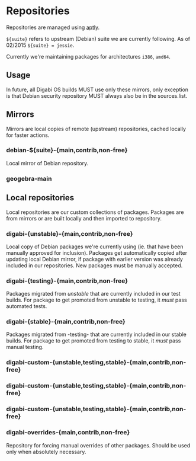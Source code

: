 # Repositories
Repositories are managed using [aptly](http://www.aptly.info/).

`${suite}`  refers to upstream (Debian) suite we are currently following. As of 02/2015 `${suite} = jessie`.

Currently we're maintaining packages for architectures `i386`, `amd64`.

## Usage
In future, all Digabi OS builds MUST use only these mirrors, only exception is that Debian security repository MUST always also be in the sources.list.

## Mirrors
Mirrors are local copies of remote (upstream) repositories, cached locally for faster actions.

### debian-${suite}-{main,contrib,non-free}
Local mirror of Debian repository.

### geogebra-main

## Local repositories
Local repositories are our custom collections of packages. Packages are from mirrors or are built locally and then imported to repository.


### digabi-{unstable}-{main,contrib,non-free}
Local copy of Debian packages we're currently using (ie. that have been manually approved for inclusion). Packages get automatically copied after updating local Debian mirror, if package with earlier version was already included in our repositories. New packages must be manually accepted.


### digabi-{testing}-{main,contrib,non-free}
Packages migrated from *unstable* that are currently included in our test builds. For package to get promoted from unstable to testing, it *must* pass automated tests.


### digabi-{stable}-{main,contrib,non-free}
Packages migrated from -testing- that are currently included in our stable builds. For package to get promoted from testing to stable, it *must* pass manual testing.


### digabi-custom-{unstable,testing,stable}-{main,contrib,non-free}
### digabi-custom-{unstable,testing,stable}-{main,contrib,non-free}
### digabi-custom-{unstable,testing,stable}-{main,contrib,non-free}

### digabi-overrides-{main,contrib,non-free}
Repository for forcing manual overrides of other packages. Should be used only when absolutely necessary.
